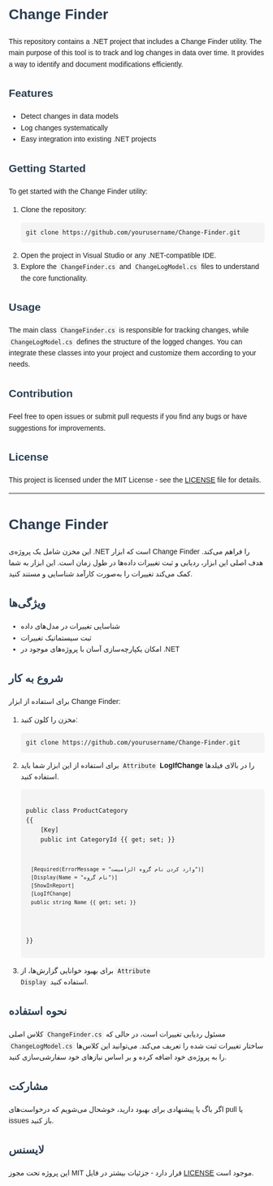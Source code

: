 
<!DOCTYPE html>
<html lang="en">
  <head>
    <meta charset="UTF-8" />
    <meta name="viewport" content="width=device-width, initial-scale=1.0" />
    <title>Change Finder README</title>
    <style>
      body {
        font-family: Arial, sans-serif;
        line-height: 1.6;
        margin: 20px;
      }
      h1, h2 {
        color: #2c3e50;
      }
      code {
        background-color: #f4f4f4;
        padding: 2px 4px;
        border-radius: 3px;
      }
      pre {
        background-color: #f4f4f4;
        padding: 10px;
        border-radius: 5px;
        overflow-x: auto;
      }
      ul, ol {
        margin-bottom: 20px;
      }
    </style>
  </head>
  <body>
    <h1>Change Finder</h1>
    <p>
      This repository contains a .NET project that includes a Change Finder
      utility. The main purpose of this tool is to track and log changes in data
      over time. It provides a way to identify and document modifications
      efficiently.
    </p>
    <h2>Features</h2>
    <ul>
      <li>Detect changes in data models</li>
      <li>Log changes systematically</li>
      <li>Easy integration into existing .NET projects</li>
    </ul>
    <h2>Getting Started</h2>
    <p>To get started with the Change Finder utility:</p>
    <ol>
      <li>Clone the repository:</li>
      <pre><code>git clone https://github.com/yourusername/Change-Finder.git</code></pre>
      <li>Open the project in Visual Studio or any .NET-compatible IDE.</li>
      <li>
        Explore the <code>ChangeFinder.cs</code> and
        <code>ChangeLogModel.cs</code> files to understand the core
        functionality.
      </li>
    </ol>
    <h2>Usage</h2>
    <p>
      The main class <code>ChangeFinder.cs</code> is responsible for tracking
      changes, while <code>ChangeLogModel.cs</code> defines the structure of the
      logged changes. You can integrate these classes into your project and
      customize them according to your needs.
    </p>
    <h2>Contribution</h2>
    <p>
      Feel free to open issues or submit pull requests if you find any bugs or
      have suggestions for improvements.
    </p>
    <h2>License</h2>
    <p>
      This project is licensed under the MIT License - see the
      <a href="LICENSE">LICENSE</a> file for details.
    </p>
    <hr />
    <h1>Change Finder</h1>
    <p>
      این مخزن شامل یک پروژه‌ی .NET است که ابزار Change Finder را فراهم می‌کند.
      هدف اصلی این ابزار، ردیابی و ثبت تغییرات داده‌ها در طول زمان است. این
      ابزار به شما کمک می‌کند تغییرات را به‌صورت کارآمد شناسایی و مستند کنید.
    </p>
    <h2>ویژگی‌ها</h2>
    <ul>
      <li>شناسایی تغییرات در مدل‌های داده</li>
      <li>ثبت سیستماتیک تغییرات</li>
      <li>امکان یکپارچه‌سازی آسان با پروژه‌های موجود در .NET</li>
    </ul>
    <h2>شروع به کار</h2>
    <p>برای استفاده از ابزار Change Finder:</p>
    <ol>
      <li>مخزن را کلون کنید:</li>
      <pre><code>git clone https://github.com/yourusername/Change-Finder.git</code></pre>
      <li>
        برای استفاده از این ابزار شما باید <code>Attribute</code> 
        <strong>LogIfChange</strong> را در بالای فیلدها استفاده کنید.
      </li>
      <pre>
        <code>
public class ProductCategory
{{
    [Key]
    public int CategoryId {{ get; set; }}

    [Required(ErrorMessage = "وارد کردن نام گروه الزامیست")]
    [Display(Name = "نام گروه")]
    [ShowInReport]
    [LogIfChange]
    public string Name {{ get; set; }}
}}
        </code>
      </pre>
      <li>
        برای بهبود خوانایی گزارش‌ها، از <code>Attribute Display</code> استفاده کنید.
      </li>
    </ol>
    <h2>نحوه استفاده</h2>
    <p>
      کلاس اصلی <code>ChangeFinder.cs</code> مسئول ردیابی تغییرات است، در حالی
      که <code>ChangeLogModel.cs</code> ساختار تغییرات ثبت شده را تعریف می‌کند.
      می‌توانید این کلاس‌ها را به پروژه‌ی خود اضافه کرده و بر اساس نیازهای خود
      سفارشی‌سازی کنید.
    </p>
    <h2>مشارکت</h2>
    <p>
      اگر باگ یا پیشنهادی برای بهبود دارید، خوشحال می‌شویم که درخواست‌های pull
      یا issues باز کنید.
    </p>
    <h2>لایسنس</h2>
    <p>
      این پروژه تحت مجوز MIT قرار دارد - جزئیات بیشتر در فایل
      <a href="LICENSE">LICENSE</a> موجود است.
    </p>
  </body>
</html>
